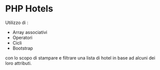 # PHP Hotels


Utilizzo di :

* Array associativi
* Operatori
* Cicli 
* Bootstrap
 
con lo scopo di stampare e filtrare una lista di hotel in base ad alcuni dei loro attributi.